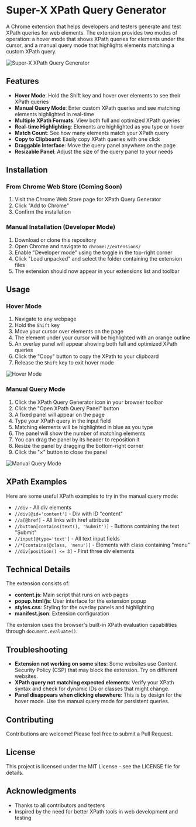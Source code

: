 # Super-X XPath Query Generator

A Chrome extension that helps developers and testers generate and test XPath queries for web elements. The extension provides two modes of operation: a hover mode that shows XPath queries for elements under the cursor, and a manual query mode that highlights elements matching a custom XPath query.

![Super-X XPath Query Generator](screenshots/extension-demo.png)

## Features

- **Hover Mode**: Hold the Shift key and hover over elements to see their XPath queries
- **Manual Query Mode**: Enter custom XPath queries and see matching elements highlighted in real-time
- **Multiple XPath Formats**: View both full and optimized XPath queries
- **Real-time Highlighting**: Elements are highlighted as you type or hover
- **Match Count**: See how many elements match your XPath query
- **Copy to Clipboard**: Easily copy XPath queries with one click
- **Draggable Interface**: Move the query panel anywhere on the page
- **Resizable Panel**: Adjust the size of the query panel to your needs

## Installation

### From Chrome Web Store (Coming Soon)

1. Visit the Chrome Web Store page for XPath Query Generator
2. Click "Add to Chrome"
3. Confirm the installation

### Manual Installation (Developer Mode)

1. Download or clone this repository
2. Open Chrome and navigate to `chrome://extensions/`
3. Enable "Developer mode" using the toggle in the top-right corner
4. Click "Load unpacked" and select the folder containing the extension files
5. The extension should now appear in your extensions list and toolbar

## Usage

### Hover Mode

1. Navigate to any webpage
2. Hold the `Shift` key
3. Move your cursor over elements on the page
4. The element under your cursor will be highlighted with an orange outline
5. An overlay panel will appear showing both full and optimized XPath queries
6. Click the "Copy" button to copy the XPath to your clipboard
7. Release the `Shift` key to exit hover mode

![Hover Mode](screenshots/hover-mode.png)

### Manual Query Mode

1. Click the XPath Query Generator icon in your browser toolbar
2. Click the "Open XPath Query Panel" button
3. A fixed panel will appear on the page
4. Type your XPath query in the input field
5. Matching elements will be highlighted in blue as you type
6. The panel will show the number of matching elements
7. You can drag the panel by its header to reposition it
8. Resize the panel by dragging the bottom-right corner
9. Click the "×" button to close the panel

![Manual Query Mode](screenshots/manual-mode.png)

## XPath Examples

Here are some useful XPath examples to try in the manual query mode:

- `//div` - All div elements
- `//div[@id='content']` - Div with ID "content"
- `//a[@href]` - All links with href attribute
- `//button[contains(text(), 'Submit')]` - Buttons containing the text "Submit"
- `//input[@type='text']` - All text input fields
- `//*[contains(@class, 'menu')]` - Elements with class containing "menu"
- `//div[position() <= 3]` - First three div elements

## Technical Details

The extension consists of:

- **content.js**: Main script that runs on web pages
- **popup.html/js**: User interface for the extension popup
- **styles.css**: Styling for the overlay panels and highlighting
- **manifest.json**: Extension configuration

The extension uses the browser's built-in XPath evaluation capabilities through `document.evaluate()`.

## Troubleshooting

- **Extension not working on some sites**: Some websites use Content Security Policy (CSP) that may block the extension. Try on different websites.
- **XPath query not matching expected elements**: Verify your XPath syntax and check for dynamic IDs or classes that might change.
- **Panel disappears when clicking elsewhere**: This is by design for the hover mode. Use the manual query mode for persistent queries.

## Contributing

Contributions are welcome! Please feel free to submit a Pull Request.

## License

This project is licensed under the MIT License - see the LICENSE file for details.

## Acknowledgments

- Thanks to all contributors and testers
- Inspired by the need for better XPath tools in web development and testing
